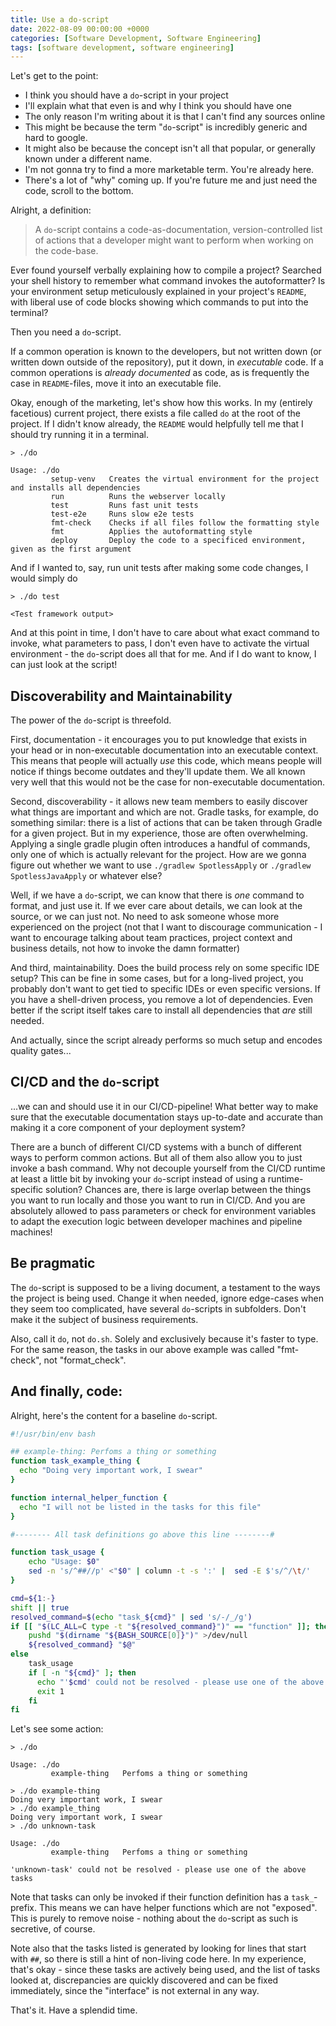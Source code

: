 ```yaml
---
title: Use a do-script
date: 2022-08-09 00:00:00 +0000
categories: [Software Development, Software Engineering]
tags: [software development, software engineering]
---
```


Let's get to the point:

- I think you should have a `do`-script in your project
- I'll explain what that even is and why I think you should have one
- The only reason I'm writing about it is that I can't find any sources online
- This might be because the term "`do`-script" is incredibly generic and hard to google.
- It might also be because the concept isn't all that popular, or generally known under a different name.
- I'm not gonna try to find a more marketable term. You're already here.
- There's a lot of "why" coming up. If you're future me and just need the code, scroll to the bottom.

Alright, a definition:

> A `do`-script contains a code-as-documentation, version-controlled list of actions that a developer might want to perform when working on the code-base.

Ever found yourself verbally explaining how to compile a project? Searched your shell history to remember what command invokes the autoformatter? Is your environment setup meticulously explained in your project's `README`, with liberal use of code blocks showing which commands to put into the terminal?

Then you need a `do`-script.

If a common operation is known to the developers, but not written down (or written down outside of the repository), put it down, in _executable_ code. If a common operations is _already documented_ as code, as is frequently the case in `README`-files, move it into an executable file.

Okay, enough of the marketing, let's show how this works. In my (entirely facetious) current project, there exists a file called `do` at the root of the project. If I didn't know already, the `README` would helpfully tell me that I should try running it in a terminal.

```
> ./do

Usage: ./do
         setup-venv   Creates the virtual environment for the project and installs all dependencies
         run          Runs the webserver locally
         test         Runs fast unit tests
         test-e2e     Runs slow e2e tests  
         fmt-check    Checks if all files follow the formatting style
         fmt          Applies the autoformatting style
         deploy       Deploy the code to a specificed environment, given as the first argument
```

And if I wanted to, say, run unit tests after making some code changes, I would simply do

```
> ./do test

<Test framework output>
```

And at this point in time, I don't have to care about what exact command to invoke, what parameters to pass, I don't even have to activate the virtual environment - the `do`-script does all that for me. And if I do want to know, I can just look at the script!


## Discoverability and Maintainability

The power of the `do`-script is threefold.

First, documentation - it encourages you to put knowledge that exists in your head or in non-executable documentation into an executable context.
This means that people will actually _use_ this code, which means people will notice if things become outdates and they'll update them.
We all known very well that this would not be the case for non-executable documentation.

Second, discoverability - it allows new team members to easily discover what things are important and which are not. Gradle tasks, for example, do something similar: there is a list of actions that can be taken through Gradle for a given project. But in my experience, those are often overwhelming. Applying a single gradle plugin often introduces a handful of commands, only one of which is actually relevant for the project. How are we gonna figure out whether we want to use `./gradlew SpotlessApply` or `./gradlew SpotlessJavaApply` or whatever else?

Well, if we have a `do`-script, we can know that there is _one_ command to format, and just use it. If we ever care about details, we can look at the source, or we can just not. No need to ask someone whose more experienced on the project (not that I want to discourage communication - I want to encourage talking about team practices, project context and business details, not how to invoke the damn formatter)

And third, maintainability. Does the build process rely on some specific IDE setup? This can be fine in some cases, but for a long-lived project, you probably don't want to get tied to specific IDEs or even specific versions. If you have a shell-driven process, you remove a lot of dependencies. Even better if the script itself takes care to install all dependencies that _are_ still needed.

And actually, since the script already performs so much setup and encodes quality gates...

## CI/CD and the `do`-script

...we can and should use it in our CI/CD-pipeline! What better way to make sure that the executable documentation stays up-to-date and accurate than making it a core component of your deployment system?

There are a bunch of different CI/CD systems with a bunch of different ways to perform common actions. But all of them also allow you to just invoke a bash command. Why not decouple yourself from the CI/CD runtime at least a little bit by invoking your `do`-script instead of using a runtime-specific solution? Chances are, there is large overlap between the things you want to run locally and those you want to run in CI/CD. And you are absolutely allowed to pass parameters or check for environment variables to adapt the execution logic between developer machines and pipeline machines!


## Be pragmatic

The `do`-script is supposed to be a living document, a testament to the ways the project is being used. Change it when needed, ignore edge-cases when they seem too complicated, have several `do`-scripts in subfolders. Don't make it the subject of business requirements.

Also, call it `do`, not `do.sh`. Solely and exclusively because it's faster to type. For the same reason, the tasks in our above example was called "fmt-check", not "format_check".


## And finally, code:

Alright, here's the content for a baseline `do`-script.

```bash
#!/usr/bin/env bash

## example-thing: Perfoms a thing or something
function task_example_thing {
  echo "Doing very important work, I swear"
}

function internal_helper_function {
  echo "I will not be listed in the tasks for this file"
}

#-------- All task definitions go above this line --------#

function task_usage {
    echo "Usage: $0"
    sed -n 's/^##//p' <"$0" | column -t -s ':' |  sed -E $'s/^/\t/'
}

cmd=${1:-}
shift || true
resolved_command=$(echo "task_${cmd}" | sed 's/-/_/g')
if [[ "$(LC_ALL=C type -t "${resolved_command}")" == "function" ]]; then
    pushd "$(dirname "${BASH_SOURCE[0]}")" >/dev/null
    ${resolved_command} "$@"
else
    task_usage
    if [ -n "${cmd}" ]; then
      echo "'$cmd' could not be resolved - please use one of the above tasks"
      exit 1
    fi
fi
```

Let's see some action:

```
> ./do

Usage: ./do
         example-thing   Perfoms a thing or something

> ./do example-thing
Doing very important work, I swear
> ./do example_thing
Doing very important work, I swear
> ./do unknown-task

Usage: ./do
         example-thing   Perfoms a thing or something

'unknown-task' could not be resolved - please use one of the above tasks
```

Note that tasks can only be invoked if their function definition has a `task_`-prefix. This means we can have helper functions which are not "exposed". This is purely to remove noise - nothing about the `do`-script as such is secretive, of course.

Note also that the tasks listed is generated by looking for lines that start with `##`, so there is still a hint of non-living code here. In my experience, that's okay - since these tasks are actively being used, and the list of tasks looked at, discrepancies are quickly discovered and can be fixed immediately, since the "interface" is not external in any way. 

That's it. Have a splendid time.